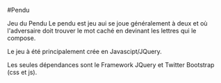 #Pendu

Jeu du Pendu
Le pendu est jeu aui se joue généralement à deux et où l'adversaire doit trouver le mot 
caché en devinant les lettres qui le compose.

Le jeu à été principalement crée en Javascipt/JQuery.

Les seules dépendances sont le Framework JQuery et Twitter Bootstrap (css et js).

